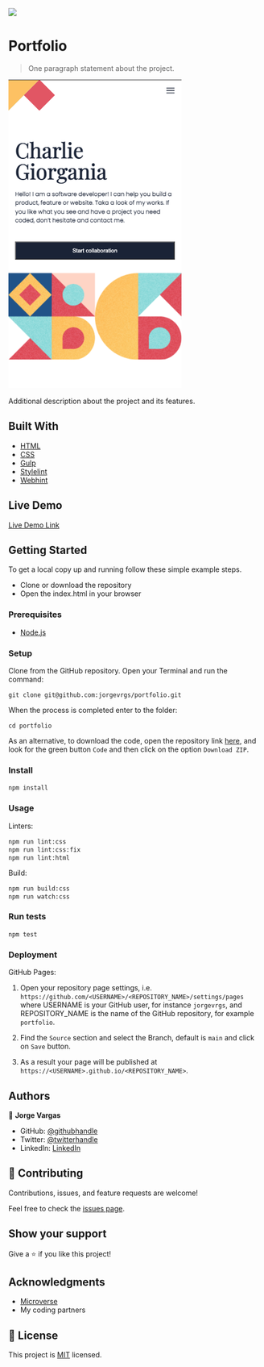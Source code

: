 ![](https://img.shields.io/badge/Microverse-blueviolet)

# Portfolio

> One paragraph statement about the project.

![screenshot](./assets/images/app_screenshot.png)

Additional description about the project and its features.

## Built With

- [HTML](https://developer.mozilla.org/en-US/docs/Web/HTML)
- [CSS](https://developer.mozilla.org/en-US/docs/Web/CSS)
- [Gulp](https://gulpjs.com/)
- [Stylelint](https://stylelint.io/)
- [Webhint](https://webhint.io/docs/user-guide/)

## Live Demo

[Live Demo Link](https://jorgevrgs.github.io/portfolio)

## Getting Started

To get a local copy up and running follow these simple example steps.

- Clone or download the repository
- Open the index.html in your browser

### Prerequisites

- [Node.js](https://nodejs.org/en/download/)

### Setup

Clone from the GitHub repository. Open your Terminal and run the command:

```
git clone git@github.com:jorgevrgs/portfolio.git
```

When the process is completed enter to the folder:

```
cd portfolio
```

As an alternative, to download the code, open the repository link [here](https://github.com/jorgevrgs/portfolio), and look for the green button `Code` and then click on the option `Download ZIP`.

### Install

```
npm install
```

### Usage

Linters:

```
npm run lint:css
npm run lint:css:fix
npm run lint:html
```

Build:

```
npm run build:css
npm run watch:css
```

### Run tests

```
npm test
```

### Deployment

GitHub Pages:

1. Open your repository page settings, i.e. `https://github.com/<USERNAME>/<REPOSITORY_NAME>/settings/pages` where USERNAME is your GitHub user, for instance `jorgevrgs`, and REPOSITORY_NAME is the name of the GitHub repository, for example `portfolio`.

2. Find the `Source` section and select the Branch, default is `main` and click on `Save` button.

3. As a result your page will be published at `https://<USERNAME>.github.io/<REPOSITORY_NAME>`.

## Authors

👤 **Jorge Vargas**

- GitHub: [@githubhandle](https://github.com/jorgevrgs)
- Twitter: [@twitterhandle](https://twitter.com/jorgevrgs1)
- LinkedIn: [LinkedIn](https://linkedin.com/in/jevargaslarrota)

## 🤝 Contributing

Contributions, issues, and feature requests are welcome!

Feel free to check the [issues page](../../issues/).

## Show your support

Give a ⭐️ if you like this project!

## Acknowledgments

- [Microverse](https://www.microverse.org/)
- My coding partners

## 📝 License

This project is [MIT](./MIT.md) licensed.
